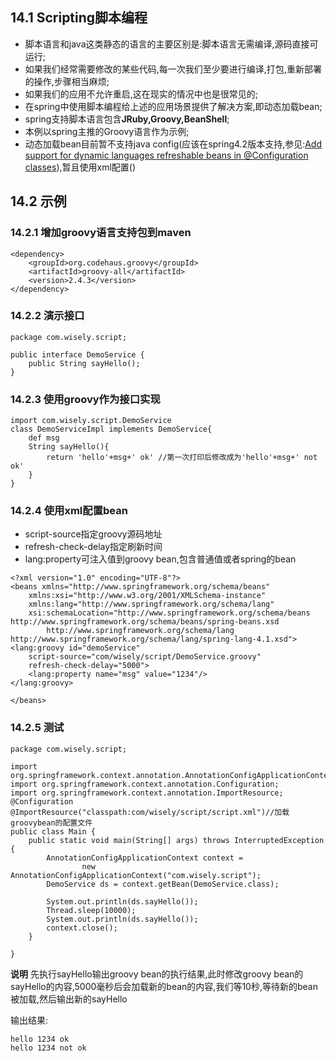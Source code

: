 ## 14.1 Scripting脚本编程
- 脚本语言和java这类静态的语言的主要区别是:脚本语言无需编译,源码直接可运行;
- 如果我们经常需要修改的某些代码,每一次我们至少要进行编译,打包,重新部署的操作,步骤相当麻烦;
- 如果我们的应用不允许重启,这在现实的情况中也是很常见的;
- 在spring中使用脚本编程给上述的应用场景提供了解决方案,即动态加载bean;
- spring支持脚本语言包含**JRuby,Groovy,BeanShell**;
- 本例以spring主推的Groovy语言作为示例;
- 动态加载bean目前暂不支持java config(应该在spring4.2版本支持,参见:[Add support for dynamic languages refreshable beans in @Configuration classes](https://jira.spring.io/browse/SPR-12300)),暂且使用xml配置()

## 14.2 示例

### 14.2.1 增加groovy语言支持包到maven
```
<dependency>
    <groupId>org.codehaus.groovy</groupId>
    <artifactId>groovy-all</artifactId>
    <version>2.4.3</version>
</dependency>
```
### 14.2.2 演示接口
```
package com.wisely.script;

public interface DemoService {
	public String sayHello();
}

```

### 14.2.3 使用groovy作为接口实现
```
import com.wisely.script.DemoService
class DemoServiceImpl implements DemoService{
	def msg
	String sayHello(){
		return 'hello'+msg+' ok' //第一次打印后修改成为'hello'+msg+' not ok'
	}
}
```

### 14.2.4 使用xml配置bean
- script-source指定groovy源码地址
- refresh-check-delay指定刷新时间
- lang:property可注入值到groovy bean,包含普通值或者spring的bean

```
<?xml version="1.0" encoding="UTF-8"?>
<beans xmlns="http://www.springframework.org/schema/beans"
	xmlns:xsi="http://www.w3.org/2001/XMLSchema-instance"
	xmlns:lang="http://www.springframework.org/schema/lang"
	xsi:schemaLocation="http://www.springframework.org/schema/beans http://www.springframework.org/schema/beans/spring-beans.xsd
		http://www.springframework.org/schema/lang http://www.springframework.org/schema/lang/spring-lang-4.1.xsd">
<lang:groovy id="demoService"
	script-source="com/wisely/script/DemoService.groovy"
	refresh-check-delay="5000">
	<lang:property name="msg" value="1234"/>
</lang:groovy>

</beans>

```

### 14.2.5 测试

```
package com.wisely.script;

import org.springframework.context.annotation.AnnotationConfigApplicationContext;
import org.springframework.context.annotation.Configuration;
import org.springframework.context.annotation.ImportResource;
@Configuration
@ImportResource("classpath:com/wisely/script/script.xml")//加载groovybean的配置文件
public class Main {
	public static void main(String[] args) throws InterruptedException {
		AnnotationConfigApplicationContext context =
        		new AnnotationConfigApplicationContext("com.wisely.script");
		DemoService ds = context.getBean(DemoService.class);

		System.out.println(ds.sayHello());
		Thread.sleep(10000);
		System.out.println(ds.sayHello());
		context.close();
	}

}
```

**说明**
先执行sayHello输出groovy bean的执行结果,此时修改groovy bean的sayHello的内容,5000毫秒后会加载新的bean的内容,我们等10秒,等待新的bean被加载,然后输出新的sayHello

输出结果:

```
hello 1234 ok
hello 1234 not ok

```


